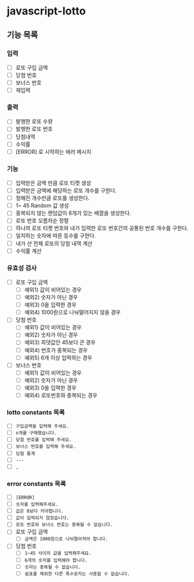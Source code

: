 # javascript-lotto 

## 기능 목록

### **입력**

- [ ]  로또 구입 금액 
- [ ]  당첨 번호 
- [ ]  보너스 번호
- [ ]  재입력

### **출력**

- [ ]  발행한 로또 수량 
- [ ]  발행한 로또 번호
- [ ]  당첨내역
- [ ]  수익률
- [ ]  [ERROR] 로 시작하는 에러 메시지

### **기능**

- [ ]  입력받은 금액 만큼 로또 티켓 생성
  - [ ] 입력받은 금액에 해당하는 로또 개수를 구한다.
  - [ ] 정해진 개수만큼 로또를 생성한다.
- [ ]  1~ 45 Random 값 생성
  - [ ] 중복되지 않는 랜덤값이 6개가 있는 배열을 생성한다. 
- [ ]  로또 번호 오름차순 정렬
- [ ]  하나의 로또 티켓 번호와 내가 입력한 로또 번호간의 공통된 번호 개수를 구한다.
- [ ]  일치하는 숫자에 따른 등수를 구한다.
- [ ]  내가 산 전체 로또의 당첨 내역 계산
- [ ]  수익률 계산

### **유효성 검사**

- [ ]  로또 구입 금액
    - [ ]  예외1) 값이 비어있는 경우
    - [ ]  예외2) 숫자가 아닌 경우
    - [ ]  예외3) 0을 입력한 경우
    - [ ]  예외4) 1000원으로 나눠떨어지지 않을 경우
- [ ]  당첨 번호
    - [ ]  예외1) 값이 비어있는 경우
    - [ ]  예외2) 숫자가 아닌 경우
    - [ ]  예외3) 최댓값인 45보다 큰 경우
    - [ ]  예외4) 번호가 중복되는 경우
    - [ ]  예외5) 6개 이상 입력하는 경우
- [ ]  보너스 번호
    - [ ]  예외1) 값이 비어있는 경우
    - [ ]  예외2) 숫자가 아닌 경우
    - [ ]  예외3) 0을 입력한 경우
    - [ ]  예외4) 로또번호와 중복되는 경우

### **lotto constants 목록**

- [ ]  `구입금액을 입력해 주세요.`
- [ ]  `n개를 구매했습니다.`
- [ ]  `당첨 번호를 입력해 주세요.`
- [ ]  `보너스 번호를 입력해 주세요.`
- [ ]  `당첨 통계`
- [ ]  `---`
- [ ]  `,`

### error constants 목록

- [ ]  `[ERROR]`
- [ ]  `숫자를 입력해주세요.`
- [ ]  `값은 0보다 커야합니다.`
- [ ]  `값이 입력되지 않았습니다.`
- [ ]  `로또 번호와 보너스 번호는 중복될 수 없습니다.`
- [ ]  로또 구입 금액
    - [ ]  `금액은 1000원으로 나눠떨어져야 합니다.`
- [ ]  당첨 번호
    - [ ]  `1~45 사이의 값을 입력해주세요.`
    - [ ]  `6개의 숫자를 입력해야 합니다.`
    - [ ]  `숫자는 중복될 수 없습니다.`
    - [ ]  `쉼표를 제외한 다른 특수문자는 사용할 수 없습니다.`